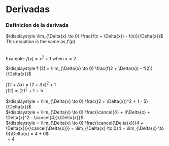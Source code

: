 <!-- 05-07-22 -->
# Derivadas

### Definicion de la derivada

$\displaystyle \lim_{\Delta{x} \to 0} \frac{f(x + \Delta{x}) - f(x)}{\Delta{x}}$ This ecuation is the same as $f'(p)$
\
\
\
Example: $f(x) = x^2 + 1$ when $x = 2$

$\displaystyle f'(2) = \lim_{\Delta{x} \to 0} \frac{f(2 + \Delta{x}) - f(2)}{\Delta{x}}$

$f(2 + \Delta{x}) = (2 + \Delta{x})^2 + 1$  
$f(2) = (2)^2 + 1 = 5$  
\
$\displaystyle = \lim_{\Delta{x} \to 0} \frac{(2 + \Delta{x})^2 + 1 - 5}{\Delta{x}}$  
$\displaystyle = \lim_{\Delta{x} \to 0} \frac{\cancel{4} + 4\Delta{x} + \Delta{x}^2 - \cancel{4}}{\Delta{x}}$  
$\displaystyle = \lim_{\Delta{x} \to 0} \frac{\cancel{\Delta{x}}(4 + \Delta{x})}{\cancel{\Delta{x}}} = \lim_{\Delta{x} \to 0}4 + \lim_{\Delta{x} \to 0}\Delta{x} = 4 + 0$  
$= 4$

